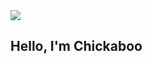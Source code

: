<img src="https://komarev.com/ghpvc/?username=Chickaboo&label=Views&color=blue&style=plastic">

</p>

<h2>Hello, I'm Chickaboo</h2>
